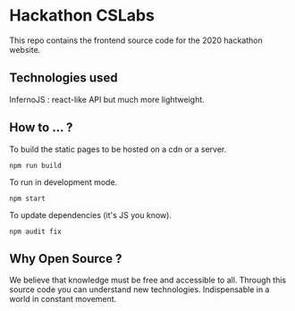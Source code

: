 # Hackathon CSLabs

This repo contains the frontend source code for the 2020 hackathon website.

## Technologies used

InfernoJS : react-like API but much more lightweight.

## How to ... ?

To build the static pages to be hosted on a cdn or a server.

`npm run build`

To run in development mode.

`npm start`

To update dependencies (it's JS you know).

`npm audit fix`

## Why Open Source ?

We believe that knowledge must be free and accessible to all. Through this source code you can understand new technologies. Indispensable in a world in constant movement.